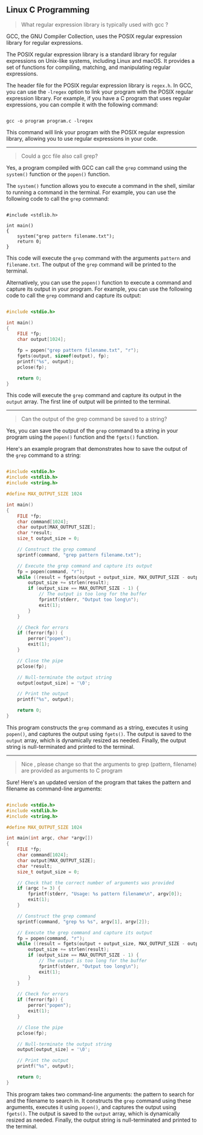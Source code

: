 ## Linux C Programming 

> What regular expression library is typically used with gcc ?

GCC, the GNU Compiler Collection, uses the POSIX regular expression library for regular expressions.

The POSIX regular expression library is a standard library for regular expressions on Unix-like systems, including Linux and macOS. It provides a set of functions for compiling, matching, and manipulating regular expressions.

The header file for the POSIX regular expression library is `regex.h`. In GCC, you can use the `-lregex` option to link your program with the POSIX regular expression library. For example, if you have a C program that uses regular expressions, you can compile it with the following command:

```

gcc -o program program.c -lregex
```

This command will link your program with the POSIX regular expression library, allowing you to use regular expressions in your code.

--- 
> Could a gcc file also call grep?

Yes, a program compiled with GCC can call the `grep` command using the `system()` function or the `popen()` function.

The `system()` function allows you to execute a command in the shell, similar to running a command in the terminal. For example, you can use the following code to call the `grep` command:

```arduino

#include <stdlib.h>

int main()
{
    system("grep pattern filename.txt");
    return 0;
}
```

This code will execute the `grep` command with the arguments `pattern` and `filename.txt`. The output of the `grep` command will be printed to the terminal.

Alternatively, you can use the `popen()` function to execute a command and capture its output in your program. For example, you can use the following code to call the `grep` command and capture its output:

```c

#include <stdio.h>

int main()
{
    FILE *fp;
    char output[1024];

    fp = popen("grep pattern filename.txt", "r");
    fgets(output, sizeof(output), fp);
    printf("%s", output);
    pclose(fp);

    return 0;
}
```



This code will execute the `grep` command and capture its output in the `output` array. The first line of output will be printed to the terminal.

---
> Can the output of the grep command be saved to a string?

Yes, you can save the output of the `grep` command to a string in your program using the `popen()` function and the `fgets()` function.

Here's an example program that demonstrates how to save the output of the `grep` command to a string:

```c

#include <stdio.h>
#include <stdlib.h>
#include <string.h>

#define MAX_OUTPUT_SIZE 1024

int main()
{
    FILE *fp;
    char command[1024];
    char output[MAX_OUTPUT_SIZE];
    char *result;
    size_t output_size = 0;

    // Construct the grep command
    sprintf(command, "grep pattern filename.txt");

    // Execute the grep command and capture its output
    fp = popen(command, "r");
    while ((result = fgets(output + output_size, MAX_OUTPUT_SIZE - output_size, fp)) != NULL) {
        output_size += strlen(result);
        if (output_size == MAX_OUTPUT_SIZE - 1) {
            // The output is too long for the buffer
            fprintf(stderr, "Output too long\n");
            exit(1);
        }
    }

    // Check for errors
    if (ferror(fp)) {
        perror("popen");
        exit(1);
    }

    // Close the pipe
    pclose(fp);

    // Null-terminate the output string
    output[output_size] = '\0';

    // Print the output
    printf("%s", output);

    return 0;
}
```



This program constructs the `grep` command as a string, executes it using `popen()`, and captures the output using `fgets()`. The output is saved to the `output` array, which is dynamically resized as needed. Finally, the output string is null-terminated and printed to the terminal.

---
> Nice , please change so that the arguments to grep (pattern, filename) are provided as arguments to C program

Sure! Here's an updated version of the program that takes the pattern and filename as command-line arguments:

```c

#include <stdio.h>
#include <stdlib.h>
#include <string.h>

#define MAX_OUTPUT_SIZE 1024

int main(int argc, char *argv[])
{
    FILE *fp;
    char command[1024];
    char output[MAX_OUTPUT_SIZE];
    char *result;
    size_t output_size = 0;

    // Check that the correct number of arguments was provided
    if (argc != 3) {
        fprintf(stderr, "Usage: %s pattern filename\n", argv[0]);
        exit(1);
    }

    // Construct the grep command
    sprintf(command, "grep %s %s", argv[1], argv[2]);

    // Execute the grep command and capture its output
    fp = popen(command, "r");
    while ((result = fgets(output + output_size, MAX_OUTPUT_SIZE - output_size, fp)) != NULL) {
        output_size += strlen(result);
        if (output_size == MAX_OUTPUT_SIZE - 1) {
            // The output is too long for the buffer
            fprintf(stderr, "Output too long\n");
            exit(1);
        }
    }

    // Check for errors
    if (ferror(fp)) {
        perror("popen");
        exit(1);
    }

    // Close the pipe
    pclose(fp);

    // Null-terminate the output string
    output[output_size] = '\0';

    // Print the output
    printf("%s", output);

    return 0;
}
```



This program takes two command-line arguments: the pattern to search for and the filename to search in. It constructs the `grep` command using these arguments, executes it using `popen()`, and captures the output using `fgets()`. The output is saved to the `output` array, which is dynamically resized as needed. Finally, the output string is null-terminated and printed to the terminal.
